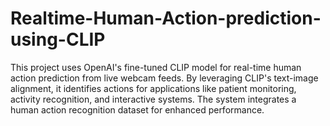 # Realtime-Human-Action-prediction-using-CLIP
This project uses OpenAI's fine-tuned CLIP model for real-time human action prediction from live webcam feeds. By leveraging CLIP's text-image alignment, it identifies actions for applications like patient monitoring, activity recognition, and interactive systems. The system integrates a human action recognition dataset for enhanced performance.
